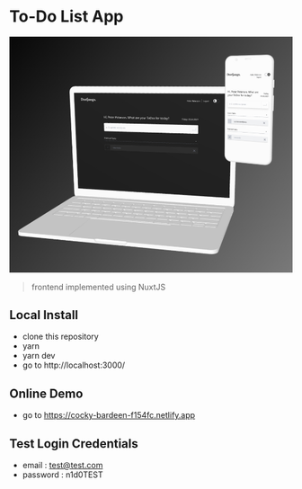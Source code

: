 # To-Do List App

[![To-Do App](./project_image.jpg)]()

> frontend implemented using NuxtJS

## Local Install

- clone this repository
- yarn
- yarn dev
- go to http://localhost:3000/

## Online Demo

- go to https://cocky-bardeen-f154fc.netlify.app

## Test Login Credentials

- email : test@test.com
- password : n1d0TEST
